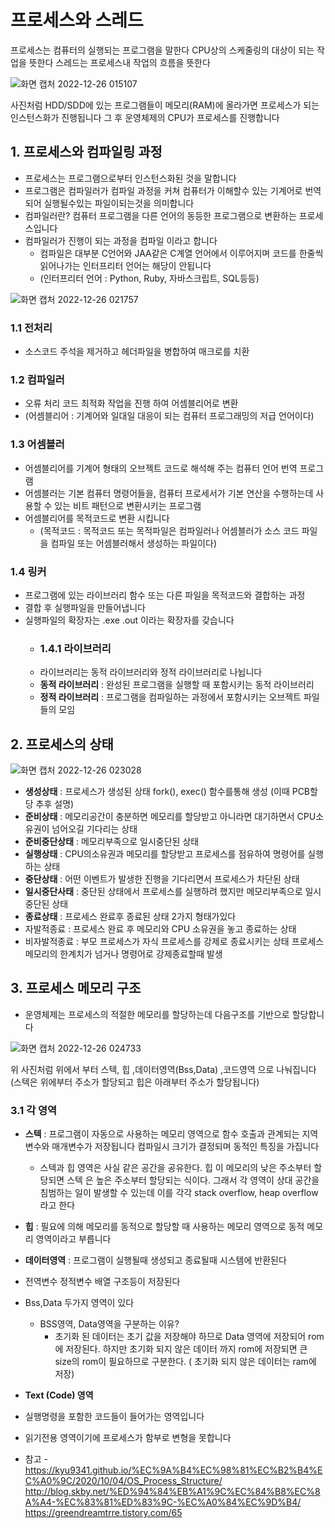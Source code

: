 # 프로세스와 스레드
프로세스는 컴퓨터의 실행되는 프로그램을 말한다 
CPU상의 스케줄링의 대상이 되는 작업을 뜻한다
스레드는 프로세스내 작업의 흐름을 뜻한다

![화면 캡처 2022-12-26 015107](https://user-images.githubusercontent.com/108858309/209486257-45361d14-d4bb-428c-b51a-dc59149c514f.png)

사진처럼 HDD/SDD에 있는 프로그램들이 메모리(RAM)에 올라가면 프로세스가 되는 인스턴스화가 진행됩니다
그 후 운영체제의 CPU가 프로세스를 진행합니다

## 1. 프로세스와 컴파일링 과정
- 프로세스는 프로그램으로부터 인스턴스화된 것을 말합니다
- 프로그램은 컴파일러가 컴파일 과정을 커쳐 컴퓨터가 이해할수 있는 기계어로 번역되어 
실행될수있는 파일이되는것을 의미합니다 
- 컴파일러란? 컴퓨터 프로그램을 다른 언어의 동등한 프로그램으로 변환하는 프로세스입니다
- 컴파일러가 진행이 되는 과정을 컴파일 이라고 합니다
    - 컴파일은 대부분 C언어와 JAA같은 C계열 언어에서 이루어지며 코드를 한줄씩 읽어나가는 인터프리터 언어는 해당이 안됩니다
    - (인터프리터 언어 :  Python, Ruby, 자바스크립트, SQL등등)

![화면 캡처 2022-12-26 021757](https://user-images.githubusercontent.com/108858309/209486336-ff07966e-76c8-4b91-8f23-12ff6c9d7112.png)


### 1.1 전처리
- 소스코드 주석을 제거하고 헤더파일을 병합하여 매크로를 치환

### 1.2 컴파일러
- 오류 처리 코드 최적화 작업을 진행 하여 어셈블리어로 변환
- (어셈블리어 : 기계어와 일대일 대응이 되는 컴퓨터 프로그래밍의 저급 언어이다)

### 1.3 어셈블러
- 어셈블리어를 기계어 형태의 오브젝트 코드로 해석해 주는 컴퓨터 언어 번역 프로그램
- 어셈블러는 기본 컴퓨터 명령어들을, 컴퓨터 프로세서가 기본 연산을 수행하는데 사용할 수 있는 비트 패턴으로 변환시키는 프로그램
- 어셈블리어를 목적코드로 변환 시킵니다
  - (목적코드 : 목적코드 또는 목적파일은 컴파일러나 어셈블러가 소스 코드 파일을 컴파일 또는 어셈블러해서 생성하는 파일이다)

### 1.4 링커
- 프로그램에 있는 라이브러리 함수 또는 다른 파일을 목적코드와 결합하는 과정
- 결합 후 실행파일을 만들어냅니다
- 실행파일의 확장자는 .exe .out 이라는 확장자를 갖습니다
  - ### 1.4.1 라이브러리
  - 라이브러리는 동적 라이브러리와 정적 라이브러리로 나뉩니다
  -  **동적 라이브러리** : 완성된 프로그램을 실행할 때 포함시키는 동적 라이브러리
  -  **정적 라이브러리** : 프로그램을 컴파일하는 과정에서 포함시키는 오브젝트 파일들의 모임

## 2. 프로세스의 상태

![화면 캡처 2022-12-26 023028](https://user-images.githubusercontent.com/108858309/209486349-0492e27e-1701-4bb0-9f17-f5b7f97e3f53.png)


- **생성상태** : 프로세스가 생성된 상태 fork(), exec() 함수를통해 생성 (이때 PCB할당 추후 설명)
- **준비상태** : 메모리공간이 충분하면 메모리를 할당받고 아니라면 대기하면서 CPU소유권이 넘어오길 기다리는 상태
- **준비중단상태** : 메모리부족으로 일시중단된 상태
- **실행상태** : CPU의소유권과 메모리를 할당받고 프로세스를 점유하여 명령어를 실행하는 상태
- **중단상태** : 어떤 이벤트가 발생한 진행을 기다리면서 프로세스가 차단된 상태
- **일시중단사태** : 중단된 상태에서 프로세스를 실행하려 했지만 메모리부족으로 일시중단된 상태
- **종료상태** : 프로세스 완료후 종료된 상태 2가지 형태가있다
- 자발적종료 : 프로세스 완료 후 메모리와 CPU 소유권을 놓고 종료하는 상태
- 비자발적종료 : 부모 프로세스가 자식 프로세스를 강제로 종료시키는 상태 프로세스 메모리의 한계치가 넘거나 명령어로 강제종료할때 발생

## 3. 프로세스 메모리 구조
- 운영체제는 프로세스의 적절한 메모리를 할당하는데 다음구조를 기반으로 할당합니다

![화면 캡처 2022-12-26 024733](https://user-images.githubusercontent.com/108858309/209486356-27321ed8-7fd2-4552-9c0e-aa79e7cbaab2.png)

위 사진처럼 위에서 부터 스텍, 힙 ,데이터영역(Bss,Data) ,코드영역 으로 나눠집니다 (스텍은 위에부터 주소가 할당되고 힙은 아래부터 주소가 할당됩니다)
### 3.1 각 영역
- **스텍** : 프로그램이 자동으로 사용하는 메모리 영역으로 함수 호출과 관계되는 지역변수와 매개변수가 저장됩니다 컴파일시 크기가 결정되며 동적인 특징을 가집니다 
  - 스텍과 힙 영역은 사실 같은 공간을 공유한다. 힙 이 메모리의 낮은 주소부터 할당되면 스텍 은 높은 주소부터 할당되는 식이다. 그래서 각 영역이 상대 공간을 침범하는 일이 발생할 수 있는데 이를 각각 stack overflow, heap overflow 라고 한다
- **힙** : 필요에 의해 메모리를 동적으로 할당할 때 사용하는 메모리 영역으로 동적 메모리 영역이라고 부릅니다
- **데이터영역** : 프로그램이 실행될때 생성되고 종료될때 시스템에 반환된다
- 전역변수 정적변수 배열 구조등이 저장된다
- Bss,Data 두가지 영역이 있다
  - BSS영역, Data영역을 구분하는 이유?
    - 초기화 된 데이터는 초기 값을 저장해야 하므로 Data 영역에 저장되어 rom에 저장된다. 하지만 초기화 되지 않은 데이터 까지 rom에 저장되면 큰 size의 rom이 필요하므로 구분한다. ( 초기화 되지 않은 데이터는 ram에 저장)

- **Text (Code) 영역**
- 실행명령을 포함한 코드들이 들어가는 영역입니다
- 읽기전용 영역이기에 프로세스가 함부로 변형을 못합니다

- 참고 - 
https://kyu9341.github.io/%EC%9A%B4%EC%98%81%EC%B2%B4%EC%A0%9C/2020/10/04/OS_Process_Structure/
http://blog.skby.net/%ED%94%84%EB%A1%9C%EC%84%B8%EC%8A%A4-%EC%83%81%ED%83%9C-%EC%A0%84%EC%9D%B4/
https://greendreamtrre.tistory.com/65
